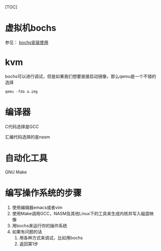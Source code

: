 [TOC]

# 虚拟机bochs



参见： [bochs安装使用](https://github.com/chenyansong1/note/blob/master/oldnote/Linux/x86汇编语言/bochs安装使用.md)



# kvm

bochs可以进行调试，但是如果我们想要直接启动镜像，那么qemu是一个不错的选择

```shell
qemu -fda a.img
```



# 编译器

C代码选择是GCC

汇编代码选择的是nasm



# 自动化工具

GNU Make



# 编写操作系统的步骤

1. 使用编辑器emacs或者vim
2. 使用Make调用GCC，NASM及其他Linux下的工具来生成内核并写入磁盘映像
3. 用bochs来运行你的操作系统
4. 如果有问题的话
   1. 用各种方式来调试，比如用bochs
   2. 返回第1步






